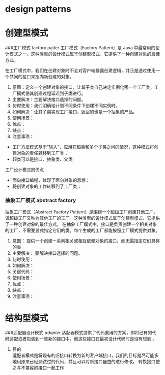 # design patterns


# 创建型模式
###工厂模式 factory patter
工厂模式（Factory Pattern）是 Java 中最常用的设计模式之一。这种类型的设计模式属于创建型模式，它提供了一种创建对象的最佳方式。

在工厂模式中，我们在创建对象时不会对客户端暴露创建逻辑，并且是通过使用一个共同的接口来指向新创建的对象。
 
 1. 意图：定义一个创建对象的接口，让其子类自己决定实例化哪一个工厂类，工厂模式使其创建过程延迟到子类进行。
 2. 主要解决：主要解决接口选择的问题。
 3. 何时使用：我们明确地计划不同条件下创建不同实例时。
 4. 如何解决：让其子类实现工厂接口，返回的也是一个抽象的产品。
 5. 使用场景：
 6. 优点：
 7. 缺点：
 8. 注意事项：
 
 * 工厂方法模式基于"输入"，应用在超类和多个子类之间的情况，这种模式将创建对象的责任转移到工厂类；
 * 超类可以是接口、抽象类、父类
 
 工厂设计模式的优点
 * 面向接口编程，体现了面向对象的思想；
 * 将创建对象的工作转移到了工厂类；
 
### 抽象工厂模式 abstract factory
抽象工厂模式（Abstract Factory Pattern）是围绕一个超级工厂创建其他工厂。该超级工厂又称为其他工厂的工厂。这种类型的设计模式属于创建型模式，它提供了一种创建对象的最佳方式。
在抽象工厂模式中，接口是负责创建一个相关对象的工厂，不需要显式指定它们的类。每个生成的工厂都能按照工厂模式提供对象。
 1. 意图： 提供一个创建一系列相关或相互依赖对象的接口，而无需指定它们具体的类
 2. 主要解决： 要解决接口选择的问题。
 3. 何时使用：
 4. 如何解决：
 5. 关键代码：
 6. 使用场景：
 7. 优点：
 8. 缺点：
 9. 注意事项：

# 结构型模式
###适配器设计模式 *adapter*
适配器模式提供了代码重用的方案，即将已有的代码适配或者包装到一些新的接口中，而这些接口在最初设计代码时是没有想到
。
1. 目的  
适配者模式是将现有的旧接口转换为新的客户端接口，我们的目标是尽可能多地用原来已经测试过的代码，并且可以对新接口自由的进行修改。
转换接口使之与不兼容的接口一起工作
